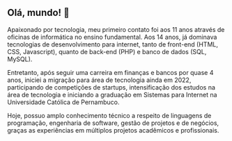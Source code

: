 ## Olá, mundo! 👋

Apaixonado por tecnologia, meu primeiro contato foi aos 11 anos através de oficinas de informática no ensino fundamental. Aos 14 anos, já dominava tecnologias de desenvolvimento para internet, tanto de front-end (HTML, CSS, Javascript), quanto de back-end (PHP) e banco de dados (SQL, MySQL).

Entretanto, após seguir uma carreira em finanças e bancos por quase 4 anos, iniciei a migração para área de tecnologia ainda em 2022, participando de competições de startups, intensificação dos estudos na área de tecnologia e iniciando a graduação em Sistemas para Internet na Universidade Católica de Pernambuco.

Hoje, possuo amplo conhecimento técnico a respeito de linguagens de programação, engenharia de software, gestão de projetos e de negócios, graças as experiências em múltiplos projetos acadêmicos e profissionais.
